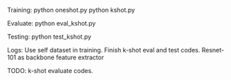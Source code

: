 Training:
python oneshot.py
python kshot.py

Evaluate:
python eval_kshot.py

Testing:
python test_kshot.py

Logs:
Use self dataset in training.
Finish k-shot eval and test codes.
Resnet-101 as backbone feature extractor

TODO:
k-shot evaluate codes.
